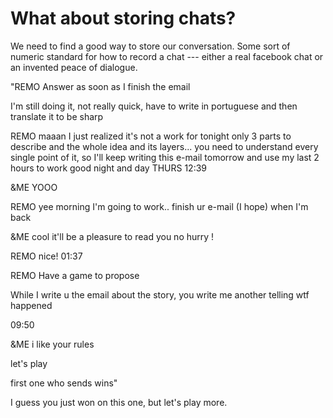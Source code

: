# What about storing chats?

We need to find a good way to store our conversation.
Some sort of numeric standard for how to record a chat --- either a real facebook chat or an invented peace of dialogue.

"REMO
Answer as soon as I finish the email

I'm still doing it,  not really quick, have to write in portuguese and then translate it to be sharp


REMO
maaan
I just realized it's not a work for tonight only 3 parts to describe and the whole idea and its layers... you need to understand every single point of it, so I'll keep writing this e-mail tomorrow and use my last 2 hours to work
good night and day
THURS 12:39

&ME
YOOO

REMO
yee
morning
I'm going to work.. finish ur e-mail (I hope) when I'm back

&ME
cool
it'll be a pleasure to read you
no hurry !

REMO
nice!
01:37


REMO
Have a game to propose

While I write u the email about the story, you write me another telling wtf happened

09:50

&ME
i like your rules

let's play

first one who sends wins"


I guess you just won on this one, but let's play more.
